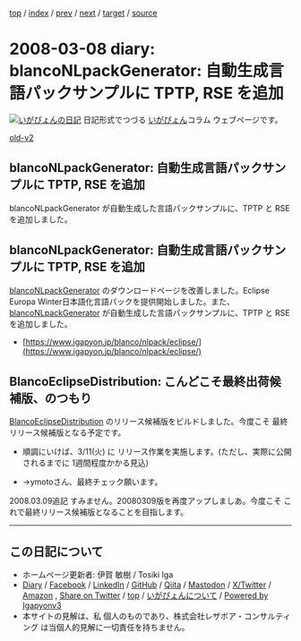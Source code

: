 [top](../index.html) 
 / [index](index.html) 
 / [prev](ig080302.html) 
 / [next](ig080313.html) 
 / [target](https://www.igapyon.jp/igapyon/diary/2008/ig080308.html) 
 / [source](https://github.com/igapyon/diary/blob/master/2008/ig080308.src.md) 

2008-03-08 diary: blancoNLpackGenerator: 自動生成言語パックサンプルに TPTP, RSE を追加
=====================================================================================================
[![いがぴょんの日記](https://www.igapyon.jp/igapyon/diary/images/iga202308_64.jpg "いがぴょん")](https://www.igapyon.jp/igapyon/diary/memo/memoigapyon.html) 日記形式でつづる [いがぴょん](https://www.igapyon.jp/igapyon/diary/memo/memoigapyon.html)コラム ウェブページです。

[old-v2](ig080308-orig.html)

## blancoNLpackGenerator: 自動生成言語パックサンプルに TPTP, RSE を追加

blancoNLpackGenerator が自動生成した言語パックサンプルに、TPTP と RSE を追加しました。


## blancoNLpackGenerator: 自動生成言語パックサンプルに TPTP, RSE を追加

[blancoNLpackGenerator](https://www.igapyon.jp/blanco/blanconlpackgenerator.html) のダウンロードページを改善しました。Eclipse Europa Winter日本語化言語パックを提供開始しました。また、[blancoNLpackGenerator](https://www.igapyon.jp/blanco/blanconlpackgenerator.html) が自動生成した言語パックサンプルに、TPTP と RSE を追加しました。

* [https://www.igapyon.jp/blanco/nlpack/eclipse/](https://www.igapyon.jp/blanco/nlpack/eclipse/)

## BlancoEclipseDistribution: こんどこそ最終出荷候補版、のつもり

[BlancoEclipseDistribution](https://www.igapyon.jp/blanco/blancoeclipsedistribution.html) のリリース候補版をビルドしました。今度こそ 最終リリース候補版となる予定です。

* 順調にいけば、3/11(火) に リリース作業を実施します。(ただし、実際に公開されるまでに 1週間程度かかる見込)
  
* →ymotoさん、最終チェック願います。

2008.03.09追記 すみません。20080309版を再度アップしましあ。今度こそ これで最終リリース候補版となることを目指します。


----------------------------------------------------------------------------------------------------

## この日記について

* ホームページ更新者: 伊賀 敏樹 / Tosiki Iga
* [Diary](https://www.igapyon.jp/igapyon/diary/) / [Facebook](https://www.facebook.com/igapyon) / [LinkedIn](https://www.linkedin.com/in/toshikiiga) / [GitHub](https://github.com/igapyon) / [Qiita](https://qiita.com/igapyon) / [Mastodon](https://social.vivaldi.net/@igapyon) / [X/Twitter](https://twitter.com/ToshikiIga) / [Amazon](https://www.amazon.co.jp/%E4%BC%8A%E8%B3%80-%E6%95%8F%E6%A8%B9/e/B004LTQWCQ) ,
[Share on Twitter](https://twitter.com/intent/tweet?hashtags=igapyon%2Cdiary%2C%E3%81%84%E3%81%8C%E3%81%B4%E3%82%87%E3%82%93&text=blancoNLpackGenerator%3A+%E8%87%AA%E5%8B%95%E7%94%9F%E6%88%90%E8%A8%80%E8%AA%9E%E3%83%91%E3%83%83%E3%82%AF%E3%82%B5%E3%83%B3%E3%83%97%E3%83%AB%E3%81%AB+TPTP%2C+RSE+%E3%82%92%E8%BF%BD%E5%8A%A0&url=https%3A%2F%2Fwww.igapyon.jp%2Figapyon%2Fdiary%2F2008%2Fig080308.html) / [top](../index.html) / [いがぴょんについて](https://www.igapyon.jp/igapyon/diary/memo/memoigapyon.html) / [Powered by Igapyonv3](https://github.com/igapyon/igapyonv3)
* 本サイトの見解は、私 個人のものであり、株式会社レザボア・コンサルティング は当個人的見解に一切責任を持ちません。 
